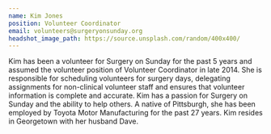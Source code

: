 ```yaml
---
name: Kim Jones
position: Volunteer Coordinator
email: volunteers@surgeryonsunday.org
headshot_image_path: https://source.unsplash.com/random/400x400/
---
```

Kim has been a volunteer for Surgery on Sunday for the past 5 years and assumed the volunteer position of Volunteer Coordinator in late 2014.  She is responsible for scheduling volunteers for surgery days, delegating assignments for non-clinical volunteer staff and ensures that volunteer information is complete and accurate. Kim has a passion for Surgery on Sunday and the ability to help others.  A native of Pittsburgh, she has been employed by Toyota Motor Manufacturing for the past 27 years.  Kim resides in Georgetown with her husband Dave. 